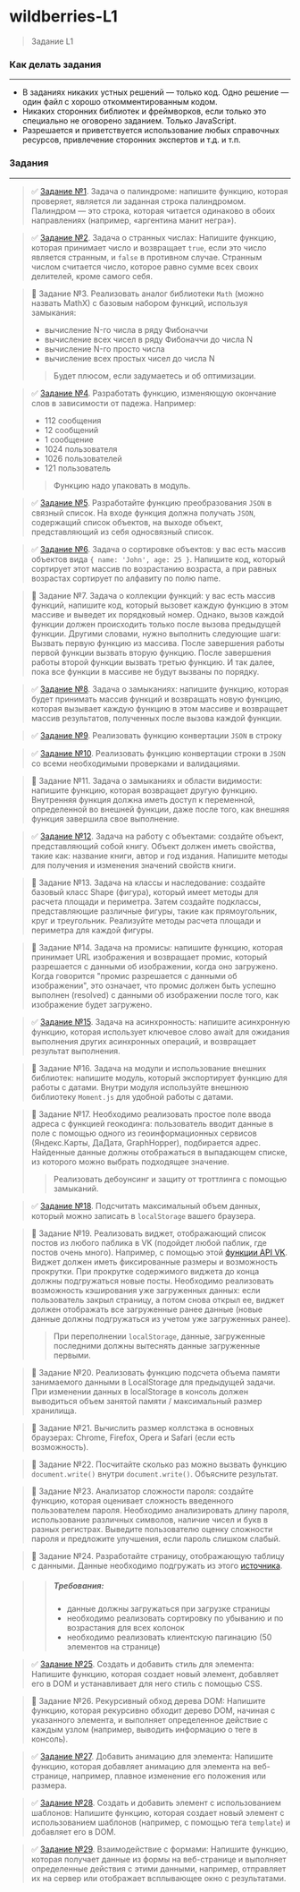 # **wildberries-L1**
> Задание L1

### **Как делать задания**
***
* В заданиях никаких устных решений — только код. Одно решение — один файл с хорошо откомментированным кодом.
* Никаких сторонних библиотек и фреймворков, если только это специально не оговорено заданием. Только JavaScript.
* Разрешается и приветствуется использование любых справочных ресурсов, привлечение сторонних экспертов и т.д. и т.п.

### **Задания**
***
> :white_check_mark: [Задание №1](https://github.com/romankrivopalov/wildberries-L1/tree/main/01). Задача о палиндроме: напишите функцию, которая проверяет, является ли заданная строка палиндромом. Палиндром — это строка, которая читается одинаково в обоих направлениях (например, «аргентина манит негра»).

> :white_check_mark: [Задание №2](https://github.com/romankrivopalov/wildberries-L1/tree/main/02). Задача о странных числах: Напишите функцию, которая принимает число и возвращает `true`, если это число является странным, и `false` в противном случае. Странным числом считается число, которое равно сумме всех своих делителей, кроме самого себя.

> :white_square_button: Задание №3. Реализовать аналог библиотеки `Math` (можно назвать MathX) с базовым набором функций, используя замыкания:
> * вычисление N-го числа в ряду Фибоначчи
> * вычисление всех чисел в ряду Фибоначчи до числа N
> * вычисление N-го просто числа
> * вычисление всех простых чисел до числа N
>
> > Будет плюсом, если задумаетесь и об оптимизации.

> :white_check_mark: [Задание №4](https://github.com/romankrivopalov/wildberries-L1/tree/main/04). Разработать функцию, изменяющую окончание слов в зависимости от падежа. Например:
> * 112 сообщения
> * 12 сообщений
> * 1 сообщение
> * 1024 пользователя
> * 1026 пользователей
> * 121 пользователь
>
>  >  Функцию надо упаковать в модуль.

> :white_check_mark: [Задание №5](https://github.com/romankrivopalov/wildberries-L1/tree/main/05). Разработайте функцию преобразования `JSON` в связный список. На входе функция должна получать `JSON`, содержащий список объектов, на выходе объект, представляющий из себя односвязный список.

> :white_check_mark: [Задание №6](https://github.com/romankrivopalov/wildberries-L1/tree/main/06). Задача о сортировке объектов: у вас есть массив объектов вида `{ name: 'John', age: 25 }`. Напишите код, который сортирует этот массив по возрастанию возраста, а при равных возрастах сортирует по алфавиту по полю name.

> :white_square_button: Задание №7. Задача о коллекции функций: у вас есть массив функций, напишите код, который вызовет каждую функцию в этом массиве и выведет их порядковый номер. Однако, вызов каждой функции должен происходить только после вызова предыдущей функции.
Другими словами, нужно выполнить следующие шаги:
Вызвать первую функцию из массива.
После завершения работы первой функции вызвать вторую функцию.
После завершения работы второй функции вызвать третью функцию.
И так далее, пока все функции в массиве не будут вызваны по порядку.

> :white_check_mark: [Задание №8](https://github.com/romankrivopalov/wildberries-L1/tree/main/08). Задача о замыканиях: напишите функцию, которая будет принимать массив функций и возвращать новую функцию, которая вызывает каждую функцию в этом массиве и возвращает массив результатов, полученных после вызова каждой функции.

> :white_check_mark: [Задание №9](https://github.com/romankrivopalov/wildberries-L1/tree/main/09). Реализовать функцию конвертации `JSON` в строку

> :white_check_mark: [Задание №10](https://github.com/romankrivopalov/wildberries-L1/tree/main/10). Реализовать функцию конвертации строки в `JSON` со всеми необходимыми проверками и валидациями.

> :white_square_button: Задание №11. Задача о замыканиях и области видимости: напишите функцию, которая возвращает другую функцию. Внутренняя функция должна иметь доступ к переменной, определенной во внешней функции, даже после того, как внешняя функция завершила свое выполнение.

> :white_check_mark: [Задание №12](https://github.com/romankrivopalov/wildberries-L1/tree/main/12). Задача на работу с объектами: создайте объект, представляющий собой книгу. Объект должен иметь свойства, такие как: название книги, автор и год издания. Напишите методы для получения и изменения значений свойств книги.

> :white_square_button: Задание №13. Задача на классы и наследование: создайте базовый класс Shape (фигура), который имеет методы для расчета площади и периметра. Затем создайте подклассы, представляющие различные фигуры, такие как прямоугольник, круг и треугольник. Реализуйте методы расчета площади и периметра для каждой фигуры.

> :white_square_button: Задание №14. Задача на промисы: напишите функцию, которая принимает URL изображения и возвращает промис, который разрешается с данными об изображении, когда оно загружено. Когда говорится "промис разрешается с данными об изображении", это означает, что промис должен быть успешно выполнен (resolved) с данными об изображении после того, как изображение будет загружено.

> :white_check_mark: [Задание №15](https://github.com/romankrivopalov/wildberries-L1/tree/main/15). Задача на асинхронность: напишите асинхронную функцию, которая использует ключевое слово await для ожидания выполнения других асинхронных операций, и возвращает результат выполнения.

> :white_square_button: Задание №16. Задача на модули и использование внешних библиотек: напишите модуль, который экспортирует функцию для работы с датами. Внутри модуля используйте внешнюю библиотеку `Moment.js` для удобной работы с датами.

> :white_square_button: Задание №17. Необходимо реализовать простое поле ввода адреса с функцией геокодинга: пользователь вводит данные в поле с помощью одного из геоинформационных сервисов (Яндекс.Карты, ДаДата, GraphHopper), подбирается адрес. Найденные данные должны отображаться в выпадающем списке, из которого можно выбрать подходящее значение.
>
>  >  Реализовать дебоунсинг и защиту от троттлинга с помощью замыканий.

> :white_check_mark: [Задание №18](https://github.com/romankrivopalov/wildberries-L1/tree/main/18). Подсчитать максимальный объем данных, который можно записать в `localStorage` вашего браузера.

> :white_square_button: Задание №19. Реализовать виджет, отображающий список постов из любого паблика в VK (подойдет любой паблик, где постов очень много). Например, с помощью этой [функции API VK](https://dev.vk.com/ru/method/wall.get). Виджет должен иметь фиксированные размеры и возможность прокрутки. При прокрутке содержимого виджета до конца должны подгружаться новые посты. Необходимо реализовать возможность кэширования уже загруженных данных: если пользователь закрыл страницу, а потом снова открыл ее, виджет должен отображать все загруженные ранее данные (новые данные должны подгружаться из учетом уже загруженных ранее).
>
>  >  При переполнении `localStorage`, данные, загруженные последними должны вытеснять данные загруженные первыми.

> :white_square_button: Задание №20. Реализовать функцию подсчета объема памяти занимаемого данными в LocalStorage для предыдущей задачи. При изменении данных в localStorage в консоль должен выводиться объем занятой памяти / максимальный размер хранилища.

> :white_square_button: Задание №21. Вычислить размер коллстэка в основных браузерах: Chrome, Firefox, Opera и Safari (если есть возможность).

> :white_square_button: Задание №22. Посчитайте сколько раз можно вызвать функцию `document.write()` внутри `document.write()`. Объясните результат.

> :white_square_button: Задание №23. Анализатор сложности пароля: создайте функцию, которая оценивает сложность введенного пользователем пароля. Необходимо анализировать длину пароля, использование различных символов, наличие чисел и букв в разных регистрах. Выведите пользователю оценку сложности пароля и предложите улучшения, если пароль слишком слабый.

> :white_square_button: Задание №24. Разработайте страницу, отображающую таблицу с данными. Данные необходимо подгружать из этого [источника](http://www.filltext.com/?rows=1000&fname=%7BfirstName%7D&lname=%7BlastName%7D&tel=%7Bphone%7Cformat%7D&address=%7BstreetAddress%7D&city=%7Bcity%7D&state=%7BusState%7Cabbr%7D&zip=%7Bzip%7D&pretty=true).

>  >  ##### Требования:
>  >  * данные должны загружаться при загрузке страницы
>  >  * необходимо реализовать сортировку по убыванию и по возрастания для всех колонок
>  >  * необходимо реализовать клиентскую пагинацию (50 элементов на странице)

> :white_check_mark: [Задание №25](https://github.com/romankrivopalov/wildberries-L1/tree/main/25). Создать и добавить стиль для элемента: Напишите функцию, которая создает новый элемент, добавляет его в DOM и устанавливает для него стиль с помощью CSS.

> :white_square_button: Задание №26. Рекурсивный обход дерева DOM: Напишите функцию, которая рекурсивно обходит дерево DOM, начиная с указанного элемента, и выполняет определенное действие с каждым узлом (например, выводить информацию о теге в консоль).

> :white_check_mark: [Задание №27](https://github.com/romankrivopalov/wildberries-L1/tree/main/27). Добавить анимацию для элемента: Напишите функцию, которая добавляет анимацию для элемента на веб-странице, например, плавное изменение его положения или размера.

> :white_check_mark: [Задание №28](https://github.com/romankrivopalov/wildberries-L1/tree/main/28). Создать и добавить элемент с использованием шаблонов: Напишите функцию, которая создает новый элемент с использованием шаблонов (например, с помощью тега `template`) и добавляет его в DOM.

> :white_check_mark: [Задание №29](https://github.com/romankrivopalov/wildberries-L1/tree/main/29). Взаимодействие с формами: Напишите функцию, которая получает данные из формы на веб-странице и выполняет определенные действия с этими данными, например, отправляет их на сервер или отображает всплывающее окно с результатами.
